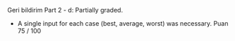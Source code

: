 Geri bildirim
Part 2 - d: Partially graded.
- A single input for each case (best, average, worst) was necessary.
Puan
75 / 100